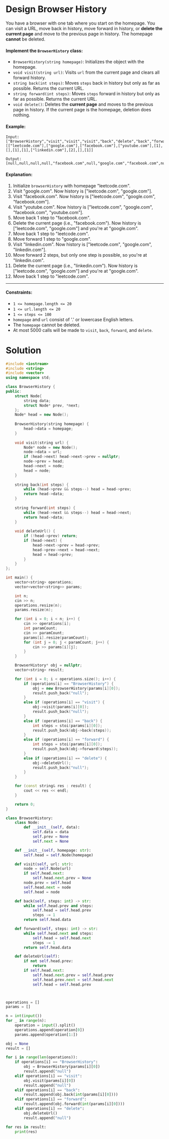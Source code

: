 # Design Browser History 

You have a browser with one tab where you start on the homepage. You can visit a URL, move back in history, move forward in history, or **delete the current page** and move to the previous page in history. The homepage **cannot** be deleted.

#### Implement the `BrowserHistory` class:
- `BrowserHistory(string homepage)`: Initializes the object with the homepage.
- `void visit(string url)`: Visits `url` from the current page and clears all forward history.
- `string back(int steps)`: Moves `steps` back in history but only as far as possible. Returns the current URL.
- `string forward(int steps)`: Moves `steps` forward in history but only as far as possible. Returns the current URL.
- `void delete()`: Deletes the **current page** and moves to the previous page in history. If the current page is the homepage, deletion does nothing.

#### Example:
``` 
Input:
["BrowserHistory","visit","visit","visit","back","delete","back","forward","visit","forward","delete","back"]
[["leetcode.com"],["google.com"],["facebook.com"],["youtube.com"],[1],[],[1],[1],["linkedin.com"],[2],[],[1]]

Output:
[null,null,null,null,"facebook.com",null,"google.com","facebook.com",null,"linkedin.com",null,"google.com"]
```

#### Explanation:
1. Initialize `browserHistory` with homepage "leetcode.com".
2. Visit "google.com". Now history is ["leetcode.com", "google.com"].
3. Visit "facebook.com". Now history is ["leetcode.com", "google.com", "facebook.com"].
4. Visit "youtube.com". Now history is ["leetcode.com", "google.com", "facebook.com", "youtube.com"].
5. Move back 1 step to "facebook.com".
6. Delete the current page (i.e., "facebook.com"). Now history is ["leetcode.com", "google.com"] and you're at "google.com".
7. Move back 1 step to "leetcode.com".
8. Move forward 1 step to "google.com".
9. Visit "linkedin.com". Now history is ["leetcode.com", "google.com", "linkedin.com"].
10. Move forward 2 steps, but only one step is possible, so you're at "linkedin.com".
11. Delete the current page (i.e., "linkedin.com"). Now history is ["leetcode.com", "google.com"] and you're at "google.com".
12. Move back 1 step to "leetcode.com".


---

#### Constraints:
- `1 <= homepage.length <= 20`
- `1 <= url.length <= 20`
- `1 <= steps <= 100`
- `homepage` and `url` consist of '.' or lowercase English letters.
- The `homepage` cannot be deleted.
- At most 5000 calls will be made to `visit`, `back`, `forward`, and `delete`.



# Solution

```cpp
#include <iostream>
#include <string>
#include <vector>
using namespace std;

class BrowserHistory {
public:
    struct Node{
        string data;
        struct Node* prev, *next; 
    };
    Node* head = new Node();
    
    BrowserHistory(string homepage) {
        head->data = homepage; 
    }
    
    void visit(string url) {
        Node* node = new Node();
        node->data = url;
        if (head->next) head->next->prev = nullptr;
        node->prev = head;
        head->next = node;
        head = node;
    }
    
    string back(int steps) {
        while (head->prev && steps--) head = head->prev;
        return head->data;
    }
    
    string forward(int steps) {
        while (head->next && steps--) head = head->next;
        return head->data;
    }
    
    void deleteUrl() {
        if (!head->prev) return;
        if (head->next) {
            head->next->prev = head->prev;
            head->prev->next = head->next;
            head = head->prev;
        }
    }
};

int main() {
    vector<string> operations;
    vector<vector<string>> params;

    int n;
    cin >> n;
    operations.resize(n);
    params.resize(n);

    for (int i = 0; i < n; i++) {
        cin >> operations[i];
        int paramCount;
        cin >> paramCount;
        params[i].resize(paramCount);
        for (int j = 0; j < paramCount; j++) {
            cin >> params[i][j];
        }
    }

    BrowserHistory* obj = nullptr;
    vector<string> result;

    for (int i = 0; i < operations.size(); i++) {
        if (operations[i] == "BrowserHistory") {
            obj = new BrowserHistory(params[i][0]);
            result.push_back("null");
        }
        else if (operations[i] == "visit") {
            obj->visit(params[i][0]);
            result.push_back("null");
        }
        else if (operations[i] == "back") {
            int steps = stoi(params[i][0]);
            result.push_back(obj->back(steps));
        }
        else if (operations[i] == "forward") {
            int steps = stoi(params[i][0]);
            result.push_back(obj->forward(steps));
        }
        else if (operations[i] == "delete") {
            obj->deleteUrl();
            result.push_back("null");
        }
    }

    for (const string& res : result) {
        cout << res << endl;
    }

    return 0;
}

```


```python
class BrowserHistory:
    class Node:
        def __init__(self, data):
            self.data = data
            self.prev = None
            self.next = None

    def __init__(self, homepage: str):
        self.head = self.Node(homepage)

    def visit(self, url: str):
        node = self.Node(url)
        if self.head.next:
            self.head.next.prev = None
        node.prev = self.head
        self.head.next = node
        self.head = node

    def back(self, steps: int) -> str:
        while self.head.prev and steps:
            self.head = self.head.prev
            steps -= 1
        return self.head.data

    def forward(self, steps: int) -> str:
        while self.head.next and steps:
            self.head = self.head.next
            steps -= 1
        return self.head.data

    def deleteUrl(self):
        if not self.head.prev:
            return
        if self.head.next:
            self.head.next.prev = self.head.prev
            self.head.prev.next = self.head.next
            self.head = self.head.prev



operations = []
params = []

n = int(input())
for _ in range(n):
	operation = input().split()
	operations.append(operation[0])
	params.append(operation[1:])

obj = None
result = []

for i in range(len(operations)):
	if operations[i] == "BrowserHistory":
		obj = BrowserHistory(params[i][0])
		result.append("null")
	elif operations[i] == "visit":
		obj.visit(params[i][0])
		result.append("null")
	elif operations[i] == "back":
		result.append(obj.back(int(params[i][0])))
	elif operations[i] == "forward":
		result.append(obj.forward(int(params[i][0])))
	elif operations[i] == "delete":
		obj.deleteUrl()
		result.append("null")

for res in result:
	print(res)


```